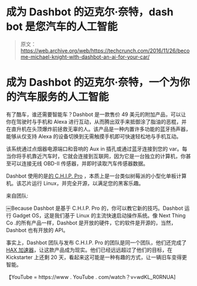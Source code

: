 # 成为 Dashbot 的迈克尔·奈特，dash bot 是您汽车的人工智能 

> 原文：<https://web.archive.org/web/https://techcrunch.com/2016/11/26/become-michael-knight-with-dashbot-an-ai-for-your-car/>

# 成为 Dashbot 的迈克尔·奈特，一个为你的汽车服务的人工智能

有了酷车，谁还需要智能车？Dashbot 是一款售价 49 美元的附加产品，可以让你在驾驶时与手机和 Alexa 进行互动，从而腾出双手来抵御涂了脂油的恶棍，并在直升机在头顶爆炸前拯救无辜的人。该产品是一种内置许多功能的蓝牙扬声器，能够从仅支持 Alexa 的设备切换到无需触摸手机即可快速轻松地与手机互动。

该系统通过点烟器电源端口和音响的 Aux in 插孔或通过蓝牙连接到您的 var。每当你将手机靠近汽车时，它就会连接到互联网，因为它是一台独立的计算机，你甚至可以连接无线 OBD-II 传感器，并即时读取汽车传感器数据。

Dashbot 使用的是[的 C.H.I.P. Pro](https://web.archive.org/web/20230205221859/https://getchip.com/pages/chippro) ，本质上是一台类似树莓派的小型化单板计算机。该芯片运行 Linux，并完全开源，以满足您的黑客乐趣。

来自团队:

￼Because Dashbot 是基于 C.H.I.P. Pro 的，你可以教它新的技巧。Dashbot 运行 Gadget OS，这是我们基于 Linux 的主流快速启动操作系统。像 Next Thing Co .的所有产品一样，Dashbot 是开放的硬件，它的软件是开源的，当然，Dashbot 也有开放的 API。

事实上，Dashbot 团队与发布 C.H.I.P. Pro 的团队是同一个团队，他们还完成了 [HAX 加速器](https://web.archive.org/web/20230205221859/https://hax.co/)，让这款产品成为现实。他们已经远远超过了他们的目标，在 Kickstarter 上还剩 20 天，看起来这可能是一种有趣的方式，让一辆旧车变得更智能。

【YouTube = https://www . YouTube . com/watch？v=wdKL_R0RNUA]
